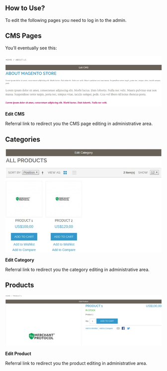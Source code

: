 ## How to Use?

To edit the following pages you need to log in to the admin.

## CMS Pages

You’ll eventually see this:

![Shortcut - CMS Page](images/shortcut_frontend_cms_page.jpg)

**Edit CMS**

Referral link to redirect you the CMS page editing in administrative area.

## Categories

![Shortcut - Categories](images/shortcut_frontend_category_view.jpg)

**Edit Category**

Referral link to redirect you the category editing in administrative area.

## Products

![Shortcut - Products](images/shortcut_frontend_product_view.jpg)

**Edit Product**

Referral link to redirect you the product editing in administrative area.
